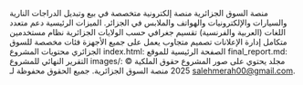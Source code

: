 منصة السوق الجزائرية
منصة إلكترونية متخصصة في بيع وتبديل الدراجات النارية والسيارات والإلكترونيات والهواتف والملابس في الجزائر.
الميزات الرئيسية
دعم متعدد اللغات (العربية والفرنسية)
تقسيم جغرافي حسب الولايات الجزائرية
نظام مستخدمين متكامل
إدارة الإعلانات
تصميم متجاوب يعمل على جميع الأجهزة
فئات مخصصة للسوق الجزائري
محتويات المشروع
index.html: الصفحة الرئيسية للموقع
final_report.md: التقرير النهائي للمشروع
images/: مجلد يحتوي على صور المشروع
حقوق الملكية
© 2025 منصة السوق الجزائرية. جميع الحقوق محفوظة لـ salehmerah00@gmail.com.
